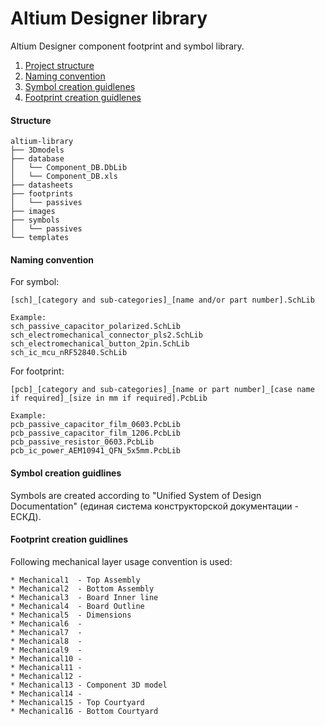 # Altium Designer library
Altium Designer component footprint and symbol library.

1. [Project structure](#structure)
2. [Naming convention](#naming-convention)
3. [Symbol creation guidlenes](#symbol-creation-guidlines)
4. [Footprint creation guidlenes](#footprint-creation-guidlines)

#### Structure
```
altium-library
├── 3Dmodels
├── database
│   └── Component_DB.DbLib
│   └── Component_DB.xls
├── datasheets
├── footprints
│   └── passives
├── images
├── symbols
│   └── passives
└── templates
```

#### Naming convention
For symbol:
```
[sch]_[category and sub-categories]_[name and/or part number].SchLib

Example:
sch_passive_capacitor_polarized.SchLib
sch_electromechanical_connector_pls2.SchLib
sch_electromechanical_button_2pin.SchLib
sch_ic_mcu_nRF52840.SchLib
```
For footprint:
```
[pcb]_[category and sub-categories]_[name or part number]_[case name if required]_[size in mm if required].PcbLib

Example:
pcb_passive_capacitor_film_0603.PcbLib
pcb_passive_capacitor_film_1206.PcbLib
pcb_passive_resistor_0603.PcbLib
pcb_ic_power_AEM10941_QFN_5x5mm.PcbLib
```

#### Symbol creation guidlines
Symbols are created according to "Unified System of Design Documentation"
(единая система конструкторской документации - ЕСКД).

#### Footprint creation guidlines
Following mechanical layer usage convention is used:
```
* Mechanical1  - Top Assembly
* Mechanical2  - Bottom Assembly
* Mechanical3  - Board Inner line
* Mechanical4  - Board Outline
* Mechanical5  - Dimensions
* Mechanical6  - 
* Mechanical7  - 
* Mechanical8  - 
* Mechanical9  - 
* Mechanical10 - 
* Mechanical11 - 
* Mechanical12 - 
* Mechanical13 - Component 3D model
* Mechanical14 - 
* Mechanical15 - Top Courtyard
* Mechanical16 - Bottom Courtyard
```
